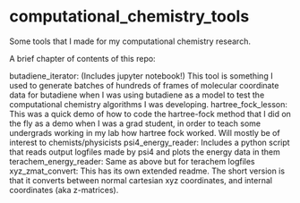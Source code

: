 # computational_chemistry_tools
Some tools that I made for my computational chemistry research. 

A brief chapter of contents of this repo:

butadiene_iterator: (Includes jupyter notebook!) This tool is something I used to generate batches of hundreds of frames of molecular coordinate data for butadiene when I was using butadiene as a model to test the computational chemistry algorithms I was developing.
hartree_fock_lesson: This was a quick demo of how to code the hartree-fock method that I did on the fly as a demo when I was a grad student, in order to teach some undergrads working in my lab how hartree fock worked. Will mostly be of interest to chemists/physicists
psi4_energy_reader: Includes a python script that reads output logfiles made by psi4 and plots the energy data in them
terachem_energy_reader: Same as above but for terachem logfiles
xyz_zmat_convert: This has its own extended readme. The short version is that it converts between normal cartesian xyz coordinates, and internal coordinates (aka z-matrices).
